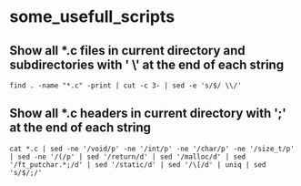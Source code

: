 # some_usefull_scripts

## Show all *.c files in current directory and subdirectories with ' \\' at the end of each string
    find . -name "*.c" -print | cut -c 3- | sed -e 's/$/ \\/'
    
## Show all *.c headers in current directory with ';' at the end of each string
    cat *.c | sed -ne '/void/p' -ne '/int/p' -ne '/char/p' -ne '/size_t/p' | sed -ne '/(/p' | sed '/return/d' | sed '/malloc/d' | sed '/ft_putchar.*;/d' | sed '/static/d' | sed '/\[/d' | uniq | sed 's/$/;/'
